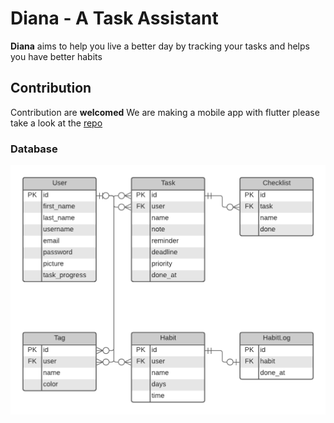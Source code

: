 # Diana - A Task Assistant

**Diana** aims to help you live a better day by tracking your tasks and helps you have better habits

## Contribution

Contribution are **welcomed**
We are making a mobile app with flutter please take a look at the [repo](https://github.com/softshape-team/diana-mobile)

### Database

![Diana DB](./Diana-db.png)
